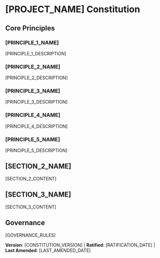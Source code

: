 # [PROJECT_NAME] Constitution
<!-- Example: Intent Constitution, OutcomeFlow Constitution, etc. -->

## Core Principles

### [PRINCIPLE_1_NAME]
<!-- Example: I. Outcome-First -->
[PRINCIPLE_1_DESCRIPTION]
<!-- Example: Every feature starts with clear outcome definition; Outcomes must be measurable, achievable, documented; Clear success criteria required - no activity without defined value -->

### [PRINCIPLE_2_NAME]
<!-- Example: II. Intent-Centric Interface -->
[PRINCIPLE_2_DESCRIPTION]
<!-- Example: Every process exposes intent handling via CLI; Text in/out protocol: stdin/args → stdout, errors → stderr; Support JSON + human-readable formats -->

### [PRINCIPLE_3_NAME]
<!-- Example: III. Validation-First (NON-NEGOTIABLE) -->
[PRINCIPLE_3_DESCRIPTION]
<!-- Example: VDD (Validation-Driven Development) mandatory: Outcomes defined → Success criteria validated → Criteria approved → Then implement; Validate-Implement-Adapt cycle strictly enforced -->

### [PRINCIPLE_4_NAME]
<!-- Example: IV. Evidence-Based Adaptation -->
[PRINCIPLE_4_DESCRIPTION]
<!-- Example: Focus areas requiring evidence collection: Outcome achievement validation, Success criteria measurement, Adaptation triggers, Learning loop integration -->

### [PRINCIPLE_5_NAME]
<!-- Example: V. Observability, VI. Outcome Alignment, VII. Adaptive Simplicity -->
[PRINCIPLE_5_DESCRIPTION]
<!-- Example: Clear outcome metrics ensure measurability; Structured learning logs required; Or: Align implementations with original intent; Or: Start simple, adapt based on evidence -->

## [SECTION_2_NAME]
<!-- Example: Additional Constraints, Quality Requirements, Adaptation Standards, etc. -->

[SECTION_2_CONTENT]
<!-- Example: Validation stack requirements, compliance standards, adaptation policies, etc. -->

## [SECTION_3_NAME]
<!-- Example: Development Workflow, Review Process, Quality Gates, etc. -->

[SECTION_3_CONTENT]
<!-- Example: Review requirements validating intent alignment, validation gates for outcome achievement, adaptation approval process, etc. -->

## Governance
<!-- Example: Constitution supersedes all other practices; Amendments require documentation, approval, adaptation plan -->

[GOVERNANCE_RULES]
<!-- Example: All PRs/reviews must verify intent-outcome alignment; Adaptations must be justified with evidence; Use [GUIDANCE_FILE] for runtime development guidance -->

**Version**: [CONSTITUTION_VERSION] | **Ratified**: [RATIFICATION_DATE] | **Last Amended**: [LAST_AMENDED_DATE]
<!-- Example: Version: 2.1.1 | Ratified: 2025-06-13 | Last Amended: 2025-07-16 -->
